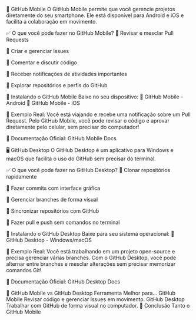 📱 GitHub Mobile
O GitHub Mobile permite que você gerencie projetos diretamente do seu smartphone. Ele está disponível para Android e iOS e facilita a colaboração em movimento.

✅ O que você pode fazer no GitHub Mobile?
📌 Revisar e mesclar Pull Requests

📌 Criar e gerenciar Issues

📌 Comentar e discutir código

📌 Receber notificações de atividades importantes

📌 Explorar repositórios e perfis do GitHub

🔧 Instalando o GitHub Mobile
Baixe no seu dispositivo: 🔗 GitHub Mobile - Android 🔗 GitHub Mobile - iOS

📌 Exemplo Real: Você está viajando e recebe uma notificação sobre um Pull Request. Pelo GitHub Mobile, você pode revisar o código e aprovar diretamente pelo celular, sem precisar do computador!

🔗 Documentação Oficial: GitHub Mobile Docs

🖥️ GitHub Desktop
O GitHub Desktop é um aplicativo para Windows e macOS que facilita o uso do GitHub sem precisar do terminal.

✅ O que você pode fazer no GitHub Desktop?
📌 Clonar repositórios rapidamente

📌 Fazer commits com interface gráfica

📌 Gerenciar branches de forma visual

📌 Sincronizar repositórios com GitHub

📌 Fazer pull e push sem comandos no terminal

🔧 Instalando o GitHub Desktop
Baixe para seu sistema operacional: 🔗 GitHub Desktop - Windows/macOS

📌 Exemplo Real: Você está trabalhando em um projeto open-source e precisa gerenciar várias branches. Com o GitHub Desktop, você pode alternar entre branches e mesclar alterações sem precisar memorizar comandos Git!

🔗 Documentação Oficial: GitHub Desktop Docs

🚀 GitHub Mobile vs GitHub Desktop
Ferramenta	Melhor para...
GitHub Mobile	Revisar código e gerenciar Issues em movimento.
GitHub Desktop	Trabalhar com GitHub de forma visual no computador.
🎯 Conclusão
Tanto o GitHub Mobile